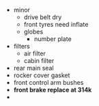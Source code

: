 * minor
	* drive belt dry
	* front tyres need inflate
	* globes
		* number plate
* filters
	* air filter
	* cabin filter
* rear main seal
* rocker cover gasket
* front control arm bushes
* **front brake replace at 314k** 
* 